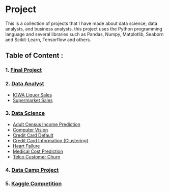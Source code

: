 # Project

This is a collection of projects that I have made about data science, data analysts, and business analysts. this project uses the Python programming language and several libraries such as Pandas, Numpy, Matplotlib, Seaborn and Scikit-Learn, Tensorflow and others.

## Table of Content :
### 1. [Final Project](https://github.com/muhammadjulz/Project/tree/cb39c01d2be654a6dc7fd5584f6d247858942ec6/Final_Project)
### 2. [Data Analyst](https://github.com/muhammadjulz/Project/tree/main/Data%20Analayst)
- [IOWA Liquor Sales](https://github.com/muhammadjulz/Project/tree/main/Data%20Analayst/IOWA%20Liquor%20Sales)
- [Supermarket Sales](https://github.com/muhammadjulz/Project/tree/main/Data%20Analayst/Supermarket%20Sales)
### 3. [Data Science](https://github.com/muhammadjulz/Project/tree/cb39c01d2be654a6dc7fd5584f6d247858942ec6/Data%20Science)
- [Adult Census Income Prediction](https://github.com/muhammadjulz/Project/tree/cb39c01d2be654a6dc7fd5584f6d247858942ec6/Data%20Science/Adult%20Census%20Income%20Prediction)
- [Computer Vision](https://github.com/muhammadjulz/Project/tree/cb39c01d2be654a6dc7fd5584f6d247858942ec6/Data%20Science/Computer%20Vision)
- [Credit Card Default](https://github.com/muhammadjulz/Project/tree/cb39c01d2be654a6dc7fd5584f6d247858942ec6/Data%20Science/Credit%20Card%20Default)
- [Credit Card Information (Clustering)](https://github.com/muhammadjulz/Project/tree/cb39c01d2be654a6dc7fd5584f6d247858942ec6/Data%20Science/Credit%20Card%20Information%20(Clustering))
- [Heart Failure](https://github.com/muhammadjulz/Project/tree/cb39c01d2be654a6dc7fd5584f6d247858942ec6/Data%20Science/Heart%20Failure)
- [Medical Cost Prediction](https://github.com/muhammadjulz/Project/tree/cb39c01d2be654a6dc7fd5584f6d247858942ec6/Data%20Science/Medical%20Cost%20Prediction)
- [Telco Customer Churn](https://github.com/muhammadjulz/Project/tree/cb39c01d2be654a6dc7fd5584f6d247858942ec6/Data%20Science/Telco%20Customer%20Churn)
### 4. [Data Camp Project](https://github.com/muhammadjulz/Project/tree/cb39c01d2be654a6dc7fd5584f6d247858942ec6/Data-Camp-Project)
### 5. [Kaggle Competition](https://github.com/muhammadjulz/Project/tree/cb39c01d2be654a6dc7fd5584f6d247858942ec6/Kaggle/Competition/House%20Prediction)
